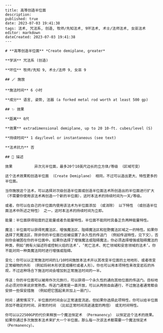 
    ---
    title: 高等创造半位面
    description: 
    published: true
    date: 2023-07-03 19:41:38
    tags: 法术, 咒法系, 创造, 牧师/先知法术, 9环法术, 术士/法师法术, 女巫法术
    editor: markdown
    dateCreated: 2023-07-03 19:41:38
    ---

    # **高等创造半位面** *Create demiplane, greater*

    **学派** 咒法系 (创造) 

    **环位** 牧师/先知 9, 术士/法师 9, 女巫 9

    ## 🪄 施放

    **施法时间** 6 小时

    **成分** 语言, 姿势, 法器 (a forked metal rod worth at least 500 gp)

    ## ✨ 效果  

    **距离** 0尺 

    **效果** extradimensional demiplane, up to 20 10-ft. cubes/level (S) 

    **持续时间** 1 day/level or instantaneous (see text) 

    **法术抗力** 否

    ## 📖 描述

    效果          异次元半位面，最多20个10英尺边长的立方体/等级 （区域可变）

    这个法术效果和创造半位面 （Create Demiplane） 相同，不过可以造出更大、特性更多的半位面。

    当你施放这个法术，可以选择对次级创造半位面或创造半位面法术所创造出的半位面进行扩大 （不需要你使用该法术再创造一个新的半位面），这时本法术的持续时间为一天/等级。

    或者，你可以在自己的半位面内使用该法术为半位面添加 （或消除） 以下特性 （或创造半位面法术中所述之特性） 之一，这时本法术的持续时间为立即。

    能量：半位面获得轻度的正能量或者负能量特性。半位面不能同时具备正负两种能量特性。

    魔法：半位面可以获得死魔法区、增强魔法区、阻碍魔法区和狂野魔法区域之一的特性。如果你选择了死魔法区，除非你的半位面已经被设置了永久性的传送门 （例如传送特性，见下文），否则你会被困在你的半位面中。如果你选择了增强魔法或阻碍魔法，你必须选择增强或阻碍魔法的种类，例如‘拥有火描述符或控制火焰的法术’，‘死亡法术、死亡领域和安息领域的法术’。你不能对同一种类魔法同时进行增强或阻碍。

    变化：你可以以正常施法时间的1/10时间施放本法术并以其改变半位面的土地地形、或者改变正常植物的外形 （例如将树木形状变成栅栏或者人形）。你也可以用本项特性来改变岩石的外观，不过这种场合下施法时间会增加到正常施法时间的一半。

    传送：你的半位面可以被用作次元旅行，可以获得一个永久性的通向其他位面的传送门。目标地点必须对你来说非常熟悉。传送门通常是一直开放，可以从两侧自由通行，不过施法者通常都会安排一些保安措施 （例如把它围起来并加上一扇门）。

    时间：通常情况下，半位面的时间会以正常速度流逝。但如果你选择此项特性，你可以给半位面添加不稳定的时间、异常的时间 （比如正常时间流逝速度的两倍） 或无时间特性。

    你可以以22500GP的代价来释放一个魔法恒定术 （Permanency） 以恒定这个法术的效果。如果你通过多次施放本法术来扩大一个半位面，那么每一次该法术都需要一个魔法恒定术 （Permanency）。
    